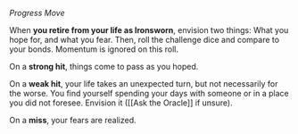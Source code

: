 *Progress Move* 

When **you retire from your life as Ironsworn**, envision two things: What you hope for, and what you fear. Then, roll the challenge dice and compare to your bonds. Momentum is ignored on this roll. 

On a **strong hit**, things come to pass as you hoped. 

On a **weak hit**, your life takes an unexpected turn, but not necessarily for the worse. You find yourself spending your days with someone or in a place you did not foresee. Envision it ([[Ask the Oracle]] if unsure). 

On a **miss**, your fears are realized.